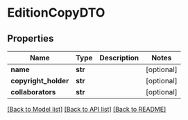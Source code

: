 # EditionCopyDTO

## Properties
Name | Type | Description | Notes
------------ | ------------- | ------------- | -------------
**name** | **str** |  | [optional] 
**copyright_holder** | **str** |  | [optional] 
**collaborators** | **str** |  | [optional] 

[[Back to Model list]](../README.md#documentation-for-models) [[Back to API list]](../README.md#documentation-for-api-endpoints) [[Back to README]](../README.md)



